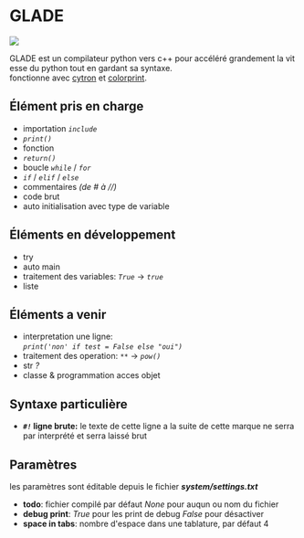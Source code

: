 # GLADE

![](https://zupimages.net/up/21/39/i59m.png)

GLADE est un compilateur python vers c++ pour accéléré grandement la vitesse du python tout en gardant sa syntaxe.\
fonctionne avec [cytron](https://github.com/pf4-DEV/cytron) et [colorprint](https://github.com/pf4-DEV/Color-Printer).

## Élément pris en charge

- importation *`include`*
- *`print()`*
- fonction
- *`return()`*
- boucle *`while`* / *`for`*
- *`if`* / *`elif`* / *`else`*
- commentaires *(de # à //)*
- code brut
- auto initialisation avec type de variable

## Éléments en développement

- try
- auto main
- traitement des variables: *`True`* -> *`true`*
- liste

## Éléments a venir


- interpretation une ligne:<br>
    *`print('non' if test = False else "oui")`*
- traitement des operation: *`**`* -> *`pow()`*
- str *?*
- classe & programmation acces objet


## Syntaxe particulière
- ***`#!`* ligne brute:** le texte de cette ligne a la suite de cette marque ne serra par interprété et serra laissé brut

## Paramètres
les paramètres sont éditable depuis le fichier ***system/settings.txt***
- **todo**: fichier compilé par défaut *None* pour auqun ou nom du fichier
- **debug print**: *True* pour les print de debug *False* pour désactiver
- **space in tabs**: nombre d'espace dans une tablature, par défaut 4